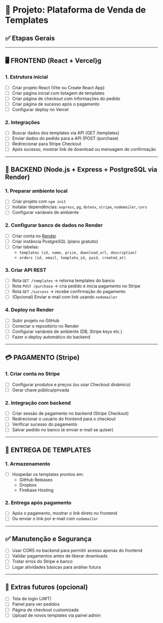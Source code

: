 ﻿# 🚀 Projeto: Plataforma de Venda de Templates

## ✅ Etapas Gerais

---

## 🖥️ FRONTEND (React + Vercel)g

### 1. Estrutura inicial
- [ ] Criar projeto React (Vite ou Create React App)
- [ ] Criar página inicial com listagem de templates
- [ ] Criar página de checkout com informações do pedido
- [ ] Criar página de sucesso após o pagamento
- [ ] Configurar deploy no Vercel

### 2. Integrações
- [ ] Buscar dados dos templates via API (GET /templates)
- [ ] Enviar dados do pedido para a API (POST /purchase)
- [ ] Redirecionar para Stripe Checkout
- [ ] Após sucesso, mostrar link de download ou mensagem de confirmação

---

## 🔧 BACKEND (Node.js + Express + PostgreSQL via Render)

### 1. Preparar ambiente local
- [ ] Criar projeto com `npm init`
- [ ] Instalar dependências: `express`, `pg`, `dotenv`, `stripe`, `nodemailer`, `cors`
- [ ] Configurar variáveis de ambiente

### 2. Configurar banco de dados no Render
- [ ] Criar conta no [Render](https://render.com)
- [ ] Criar instância PostgreSQL (plano gratuito)
- [ ] Criar tabelas:
  - `templates (id, name, price, download_url, description)`
  - `orders (id, email, template_id, paid, created_at)`

### 3. Criar API REST
- [ ] Rota `GET /templates` → retorna templates do banco
- [ ] Rota `POST /purchase` → cria pedido e inicia pagamento no Stripe
- [ ] Rota `GET /success` → recebe confirmação do pagamento
- [ ] (Opcional) Enviar e-mail com link usando `nodemailer`

### 4. Deploy no Render
- [ ] Subir projeto no GitHub
- [ ] Conectar o repositório no Render
- [ ] Configurar variáveis de ambiente (DB, Stripe keys etc.)
- [ ] Fazer o deploy automático do backend

---

## 💳 PAGAMENTO (Stripe)

### 1. Criar conta no Stripe
- [ ] Configurar produtos e preços (ou usar Checkout dinâmico)
- [ ] Gerar chave pública/privada

### 2. Integração com backend
- [ ] Criar sessão de pagamento no backend (Stripe Checkout)
- [ ] Redirecionar o usuário do frontend para o checkout
- [ ] Verificar sucesso do pagamento
- [ ] Salvar pedido no banco (e enviar e-mail se quiser)

---

## 📩 ENTREGA DE TEMPLATES

### 1. Armazenamento
- [ ] Hospedar os templates prontos em:
  - GitHub Releases
  - Dropbox
  - Firebase Hosting

### 2. Entrega após pagamento
- [ ] Após o pagamento, mostrar o link direto no frontend
- [ ] Ou enviar o link por e-mail com `nodemailer`

---

## ✅ Manutenção e Segurança

- [ ] Usar CORS no backend para permitir acesso apenas do frontend
- [ ] Validar pagamentos antes de liberar downloads
- [ ] Tratar erros do Stripe e banco
- [ ] Logar atividades básicas para análise futura

---

## 📁 Extras futuros (opcional)

- [ ] Tela de login (JWT)
- [ ] Painel para ver pedidos
- [ ] Página de checkout customizada
- [ ] Upload de novos templates via painel admin

```


